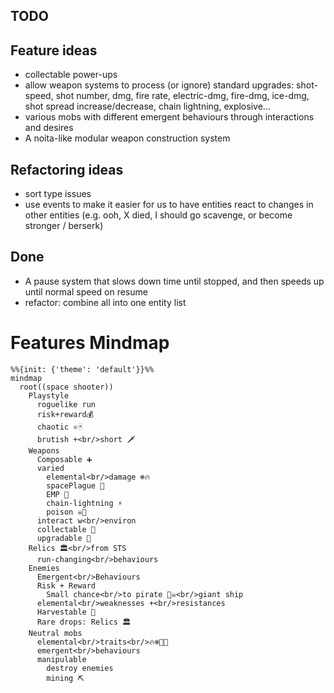 ## TODO

## Feature ideas

- collectable power-ups
- allow weapon systems to process (or ignore) standard upgrades: shot-speed, shot number, dmg, fire rate, electric-dmg, fire-dmg, ice-dmg, shot spread increase/decrease, chain lightning, explosive...
- various mobs with different emergent behaviours through interactions and desires
- A noita-like modular weapon construction system

## Refactoring ideas

- sort type issues
- use events to make it easier for us to have entities react to changes in other entities (e.g. ooh, X died, I should go scavenge, or become stronger / berserk)

## Done

- A pause system that slows down time until stopped, and then speeds up until normal speed on resume
- refactor: combine all into one entity list

# Features Mindmap

```mermaid
%%{init: {'theme': 'default'}}%%
mindmap
  root((space shooter))
    Playstyle
      roguelike run
      risk+reward💰
      chaotic ⚛🃏
      brutish +<br/>short 🗡️
    Weapons
      Composable ➕
      varied
        elemental<br/>damage ❄️🔥
        spacePlague 🦠
        EMP 🍳
        chain-lightning ⚡️
        poison ☠️🧪
      interact w<br/>environ
      collectable 🛒
      upgradable 🔨
    Relics 🏛️<br/>from STS
      run-changing<br/>behaviours
    Enemies
      Emergent<br/>Behaviours
      Risk + Reward
        Small chance<br/>to pirate 🏴‍☠️<br/>giant ship
      elemental<br/>weaknesses +<br/>resistances
      Harvestable 🌾
      Rare drops: Relics 🏛️
    Neutral mobs
      elemental<br/>traits<br/>🔥❄️💨🍃
      emergent<br/>behaviours
      manipulable
        destroy enemies
        mining ⛏️
```
